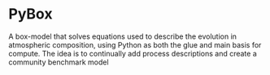 # PyBox
A box-model that solves equations used to describe the evolution in atmospheric composition, using Python as both the glue and main basis for compute. The idea is to continually add process descriptions and create a community benchmark model
